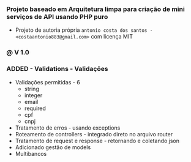 ### Projeto baseado em Arquitetura limpa para criação de mini serviços de API usando PHP puro

- Projeto de autoria própria `antonio costa dos santos - <costaantonio883@gmail.com>` com licença MIT

### @ V 1.0

### ADDED - Validations - Validações

* Validações permitidas - 6
    * string
    * integer
    * email
    * required
    * cpf
    * cnpj
* Tratamento de erros - usando exceptions
* Roteamento de controllers - integrado direto no arquivo router
* Tratamento de request e response - retornando e coletando json
* Adicionado gestão de models 
* Multibancos
